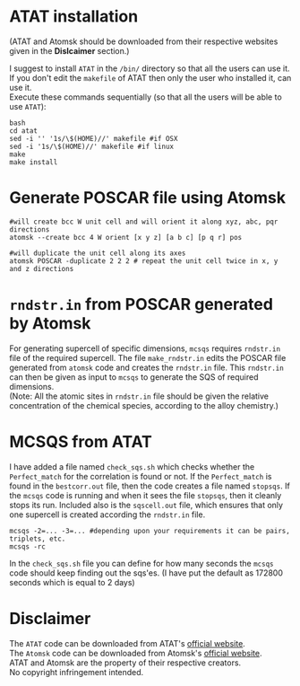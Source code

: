 # ATAT installation
(ATAT and Atomsk should be downloaded from their respective websites given in the **Dislcaimer** section.)

I suggest to install `ATAT` in the `/bin/` directory so that all the users can use it. If you don't edit the `makefile` of ATAT then only the user who installed it, can use it.  
Execute these commands sequentially (so that all the users will be able to use `ATAT`):
````shell
bash
cd atat  
sed -i '' '1s/\$(HOME)//' makefile #if OSX  
sed -i '1s/\$(HOME)//' makefile #if linux  
make  
make install  
````

# Generate POSCAR file using Atomsk
````shell
#will create bcc W unit cell and will orient it along xyz, abc, pqr directions
atomsk --create bcc 4 W orient [x y z] [a b c] [p q r] pos

#will duplicate the unit cell along its axes
atomsk POSCAR -duplicate 2 2 2 # repeat the unit cell twice in x, y and z directions
````

# `rndstr.in` from POSCAR generated by Atomsk
For generating supercell of specific dimensions, `mcsqs` requires `rndstr.in` file of the required supercell. The file `make_rndstr.in` edits the POSCAR file generated from `atomsk` code and creates the `rndstr.in` file.
This `rndstr.in` can then be given as input to `mcsqs` to generate the SQS of required dimensions.  
(Note: All the atomic sites in `rndstr.in` file should be given the relative concentration of the chemical species, according to the alloy chemistry.)

# MCSQS from ATAT
I have added a file named `check_sqs.sh` which checks whether the `Perfect_match` for the correlation is found or not. If the `Perfect_match` is found in the `bestcorr.out` file, then the code creates a file named `stopsqs`. If the `mcsqs` code is running and when it sees the file `stopsqs`, then it cleanly stops its run.
Included also is the `sqscell.out` file, which ensures that only one supercell is created according the `rndstr.in` file.
````shell
mcsqs -2=... -3=... #depending upon your requirements it can be pairs, triplets, etc.
mcsqs -rc
````
In the `check_sqs.sh` file you can define for how many seconds the `mcsqs` code should keep finding out the sqs'es. (I have put the default as 172800 seconds which is equal to 2 days)

# Disclaimer
The `ATAT` code can be downloaded from ATAT's [official website](https://www.brown.edu/Departments/Engineering/Labs/avdw/atat/).  
The `Atomsk` code can be downloaded from Atomsk's [official website](https://atomsk.univ-lille.fr/dl.php).  
ATAT and Atomsk are the property of their respective creators.  
No copyright infringement intended.

